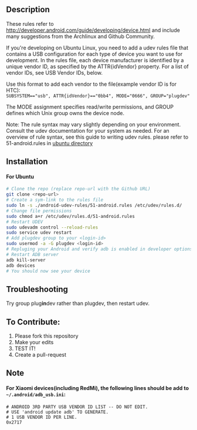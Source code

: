 ## Description
These rules refer to http://developer.android.com/guide/developing/device.html and include many suggestions from the Archlinux and Github Community.

If you're developing on Ubuntu Linux, you need to add a udev rules file that contains a USB configuration for each type of device you want to use for development. In the rules file, each device manufacturer is identified by a unique vendor ID, as specified by the ATTR{idVendor} property. For a list of vendor IDs, see USB Vendor IDs, below.

Use this format to add each vendor to the file(example vendor ID is for HTC):  
`SUBSYSTEM=="usb", ATTR{idVendor}=="0bb4", MODE="0666", GROUP="plugdev"`

The MODE assignment specifies read/write permissions, and GROUP defines which Unix group owns the device node.

Note: The rule syntax may vary slightly depending on your environment. Consult the udev documentation for your system as needed. For an overview of rule syntax, see this guide to writing udev rules. please refer to 51-android.rules in [ubuntu directory](ubuntu)

## Installation

#### For Ubuntu

```sh
# Clone the repo (replace repo-url with the Github URL)
git clone <repo-url>
# Create a sym-link to the rules file
sudo ln -s ./android-udev-rules/51-android.rules /etc/udev/rules.d/
# Change file permissions
sudo chmod a+r /etc/udev/rules.d/51-android.rules
# Restart UDEV
sudo udevadm control --reload-rules
sudo service udev restart
# Add plugdev group to your <login-id>
sudo usermod -a -G plugdev <login-id>
# Repluging your Android and verify adb is enabled in developer options
# Restart ADB server
adb kill-server
adb devices
# You should now see your device
```

## Troubleshooting
Try group plug**in**dev rather than plugdev, then restart udev.

## To Contribute:

1. Please fork this repository
2. Make your edits
3. TEST IT!
4. Create a pull-request

## Note

#### For Xiaomi devices(including RedMi), the following lines should be add to `~/.android/adb_usb.ini`:
```
# ANDROID 3RD PARTY USB VENDOR ID LIST -- DO NOT EDIT.
# USE 'android update adb' TO GENERATE.
# 1 USB VENDOR ID PER LINE.
0x2717
```
